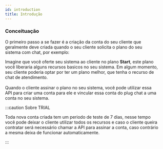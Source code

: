 ```yaml
---
id: introduction
title: Introdução
---
```


### Conceituação

O primeiro passo a se fazer é a criação da conta do seu cliente que geralmente deve criada quando o seu cliente solicita o plano do seu sistema com chat, por exemplo:

Imagine que você oferte seu sistema ao cliente no plano **Start**, este plano você liberaria alguns recursos basicos no seu sistema. Em algum momento, seu cliente poderia optar por ter um plano melhor, que tenha o recurso de chat de atendimento. <br /> <br /> Quando o cliente assinar o plano no seu sistema, você pode utilizar essa API para criar uma conta para ele e vincular essa conta do plug chat a uma conta no seu sistema.

:::caution Sobre TRIAL

Toda nova conta criada tem um periodo de teste de 7 dias, nesse tempo você pode deixar o cliente utilizar todos os recursos e caso o cliente queira contratar será necessário chamar a API para assinar a conta, caso contrário a mesma deixa de funcionar automaticamente.

:::
